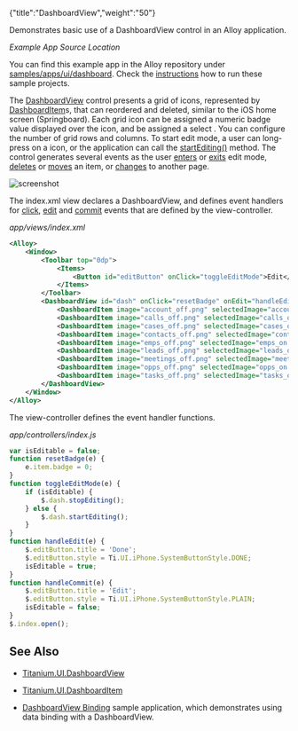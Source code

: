 {"title":"DashboardView","weight":"50"}

Demonstrates basic use of a DashboardView control in an Alloy application.

*Example App Source Location*

You can find this example app in the Alloy repository under [samples/apps/ui/dashboard](https://github.com/appcelerator/alloy/tree/master/samples/apps/ui/dashboard). Check the [instructions](/docs/appc/Alloy_Framework/Alloy_Guide/Alloy_Test_Apps/) how to run these sample projects.

The [DashboardView](#!/api/Titanium.UI.DashboardView) control presents a grid of icons, represented by [DashboardItem](#!/api/Titanium.UI.DashboardItem)s, that can reordered and deleted, similar to the iOS home screen (Springboard). Each grid icon can be assigned a numeric badge value displayed over the icon, and be assigned a select . You can configure the number of grid rows and columns. To start edit mode, a user can long-press on a icon, or the application can call the [startEditing()](#!/api/Titanium.UI.DashboardView-method-startEditing) method. The control generates several events as the user [enters](#!/api/Titanium.UI.DashboardView-event-edit) or [exits](#!/api/Titanium.UI.DashboardView-event-commit) edit mode, [deletes](#!/api/Titanium.UI.DashboardView-event-delete) or [moves](#!/api/Titanium.UI.DashboardView-event-move) an item, or [changes](#!/api/Titanium.UI.DashboardView-event-pagechanged) to another page.

![screenshot](/Images/appc/download/attachments/41845743/screenshot.png)

The index.xml view declares a DashboardView, and defines event handlers for [click](#!/api/Titanium.UI.DashboardView-event-click), [edit](#!/api/Titanium.UI.DashboardView-event-edit) and [commit](#!/api/Titanium.UI.DashboardView-event-commit) events that are defined by the view-controller.

*app/views/index.xml*

```xml
<Alloy>
    <Window>
        <Toolbar top="0dp">
            <Items>
                <Button id="editButton" onClick="toggleEditMode">Edit</Button>
            </Items>
        </Toolbar>
        <DashboardView id="dash" onClick="resetBadge" onEdit="handleEdit" onCommit="handleCommit">
            <DashboardItem image="account_off.png" selectedImage="account_on.png" badge="10" label="account"/>
            <DashboardItem image="calls_off.png" selectedImage="calls_on.png" badge="110" label="calls"/>
            <DashboardItem image="cases_off.png" selectedImage="cases_on.png" label="cases"/>
            <DashboardItem image="contacts_off.png" selectedImage="contacts_on.png" badge="23" label="contacts"/>
            <DashboardItem image="emps_off.png" selectedImage="emps_on.png" label="employees"/>
            <DashboardItem image="leads_off.png" selectedImage="leads_on.png" badge="1" label="leads"/>
            <DashboardItem image="meetings_off.png" selectedImage="meetings_on.png" badge="5" label="meetings"/>
            <DashboardItem image="opps_off.png" selectedImage="opps_on.png" label="opps"/>
            <DashboardItem image="tasks_off.png" selectedImage="tasks_on.png" label="tasks"/>
        </DashboardView>
    </Window>
</Alloy>
```

The view-controller defines the event handler functions.

*app/controllers/index.js*

```javascript
var isEditable = false;
function resetBadge(e) {
    e.item.badge = 0;
}
function toggleEditMode(e) {
    if (isEditable) {
        $.dash.stopEditing();
    } else {
        $.dash.startEditing();
    }
}
function handleEdit(e) {
    $.editButton.title = 'Done';
    $.editButton.style = Ti.UI.iPhone.SystemButtonStyle.DONE;
    isEditable = true;
}
function handleCommit(e) {
    $.editButton.title = 'Edit';
    $.editButton.style = Ti.UI.iPhone.SystemButtonStyle.PLAIN;
    isEditable = false;
}
$.index.open();
```

## See Also

* [Titanium.UI.DashboardView](#!/api/Titanium.UI.DashboardView)

* [Titanium.UI.DashboardItem](#!/api/Titanium.UI.DashboardItem)

* [DashboardView Binding](/docs/appc/Alloy_Framework/Alloy_Guide/Alloy_Test_Apps/Alloy_Test_Models/DashboardView_Binding/) sample application, which demonstrates using data binding with a DashboardView.
